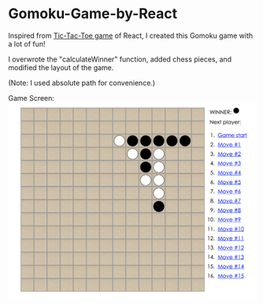 # Gomoku-Game-by-React

Inspired from [Tic-Tac-Toe game](https://facebook.github.io/react/tutorial/tutorial.html) of React, I created this Gomoku game with a lot of fun!

I overwrote the "calculateWinner" function, added chess pieces, and modified the layout of the game.

(Note: I used absolute path for convenience.)

Game Screen:
  ![alt tag](https://github.com/XinYao1992/Gomoku-Game-by-React/blob/master/gomoku.png)
